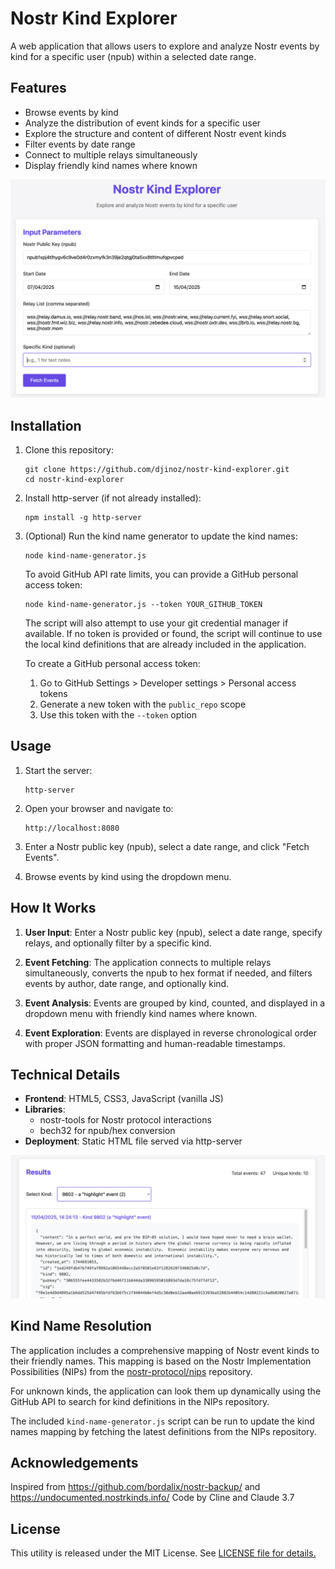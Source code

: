 # Nostr Kind Explorer

A web application that allows users to explore and analyze Nostr events by kind for a specific user (npub) within a selected date range.

## Features

- Browse events by kind
- Analyze the distribution of event kinds for a specific user
- Explore the structure and content of different Nostr event kinds
- Filter events by date range
- Connect to multiple relays simultaneously
- Display friendly kind names where known

![Explorer Panel](img/kind-explorer-panel.png)

## Installation

1. Clone this repository:
   ```
   git clone https://github.com/djinoz/nostr-kind-explorer.git
   cd nostr-kind-explorer
   ```

2. Install http-server (if not already installed):
   ```
   npm install -g http-server
   ```

3. (Optional) Run the kind name generator to update the kind names:
   ```
   node kind-name-generator.js
   ```
   
   To avoid GitHub API rate limits, you can provide a GitHub personal access token:
   ```
   node kind-name-generator.js --token YOUR_GITHUB_TOKEN
   ```
   
   The script will also attempt to use your git credential manager if available. If no token is provided or found, the script will continue to use the local kind definitions that are already included in the application.
   
   To create a GitHub personal access token:
   1. Go to GitHub Settings > Developer settings > Personal access tokens
   2. Generate a new token with the `public_repo` scope
   3. Use this token with the `--token` option

## Usage

1. Start the server:
   ```
   http-server
   ```

2. Open your browser and navigate to:
   ```
   http://localhost:8080
   ```

3. Enter a Nostr public key (npub), select a date range, and click "Fetch Events".

4. Browse events by kind using the dropdown menu.

## How It Works

1. **User Input**: Enter a Nostr public key (npub), select a date range, specify relays, and optionally filter by a specific kind.

2. **Event Fetching**: The application connects to multiple relays simultaneously, converts the npub to hex format if needed, and filters events by author, date range, and optionally kind.

3. **Event Analysis**: Events are grouped by kind, counted, and displayed in a dropdown menu with friendly kind names where known.

4. **Event Exploration**: Events are displayed in reverse chronological order with proper JSON formatting and human-readable timestamps.

## Technical Details

- **Frontend**: HTML5, CSS3, JavaScript (vanilla JS)
- **Libraries**: 
  - nostr-tools for Nostr protocol interactions
  - bech32 for npub/hex conversion
- **Deployment**: Static HTML file served via http-server

![Results Panel](img/results-highlight-kind.png)

## Kind Name Resolution

The application includes a comprehensive mapping of Nostr event kinds to their friendly names. This mapping is based on the Nostr Implementation Possibilities (NIPs) from the [nostr-protocol/nips](https://github.com/nostr-protocol/nips) repository.

For unknown kinds, the application can look them up dynamically using the GitHub API to search for kind definitions in the NIPs repository.

The included `kind-name-generator.js` script can be run to update the kind names mapping by fetching the latest definitions from the NIPs repository.

## Acknowledgements

Inspired from https://github.com/bordalix/nostr-backup/ and https://undocumented.nostrkinds.info/
Code by Cline and Claude 3.7

## License

This utility is released under the MIT License. See [LICENSE file for details.](https://opensource.org/license/mit)

